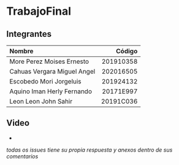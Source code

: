 # TrabajoFinal
## Integrantes
| Nombre     | Código | 
| :---        |    ----:   |       
|  More Perez Moises Ernesto      | 201910358 | 
| Cahuas Vergara Miguel Angel   | 202016505 | 
| Escobedo Mori Jorgeluis| 201924132 |
| Aquino Iman Herly Fernando| 20171E997 |
| Leon Leon John Sahir| 20191C036 |
## Video 
* 

*todas os issues tiene su propia respuesta y anexos dentro de sus comentarios*
